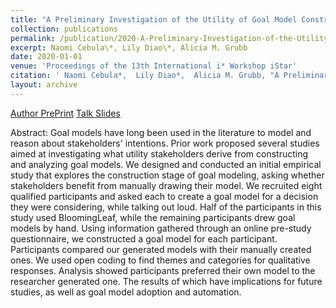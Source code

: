```yaml
---
title: "A Preliminary Investigation of the Utility of Goal Model Construction"
collection: publications
permalink: /publication/2020-A-Preliminary-Investigation-of-the-Utility-of-Goal-Model-Construction
excerpt: Naomi Cebula\*, Lily Diao\*, Alicia M. Grubb
date: 2020-01-01
venue: 'Proceedings of the 13th International i* Workshop iStar'
citation: ' Naomi Cebula*,  Lily Diao*,  Alicia M. Grubb, "A Preliminary Investigation of the Utility of Goal Model Construction." Proceedings of the 13th International i* Workshop iStar, 2020.'
layout: archive
---
```

[Author PrePrint](https://amgrubb.github.io/files/2020-A-Preliminary-Investigation-of-the-Utility-of-Goal-Model-Construction.pdf) [Talk Slides](https://amgrubb.github.io/files/iStar2020_Paper02_presentation.pdf)

Abstract: Goal models have long been used in the literature to model and reason about stakeholders' intentions. Prior work proposed several studies aimed at investigating what utility stakeholders derive from constructing and analyzing goal models. We designed and conducted an initial empirical study that explores the construction stage of goal modeling, asking whether stakeholders benefit from manually drawing their model. We recruited eight qualified participants and asked each to create a goal model for a decision they were considering, while talking out loud. Half of the participants in this study used BloomingLeaf, while the remaining participants drew goal models by hand. Using information gathered through an online pre-study questionnaire, we constructed a goal model for each participant. Participants compared our generated models with their manually created ones. We used open coding to find themes and categories for qualitative responses. Analysis showed participants preferred their own model to the researcher generated one. The results of which have implications for future studies, as well as goal model adoption and automation.
